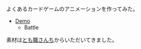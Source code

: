 よくあるカードゲームのアニメーションを作ってみた。

* [Demo](http://jhoshina.github.com/card-game-animation/)
    * Battle

素材は[とも職さんち](http://www.geocities.jp/tomoshoku/)からいただいてきました。
